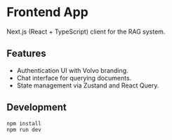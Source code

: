 # Frontend App

Next.js (React + TypeScript) client for the RAG system.

## Features
- Authentication UI with Volvo branding.
- Chat interface for querying documents.
- State management via Zustand and React Query.

## Development

```bash
npm install
npm run dev
```
